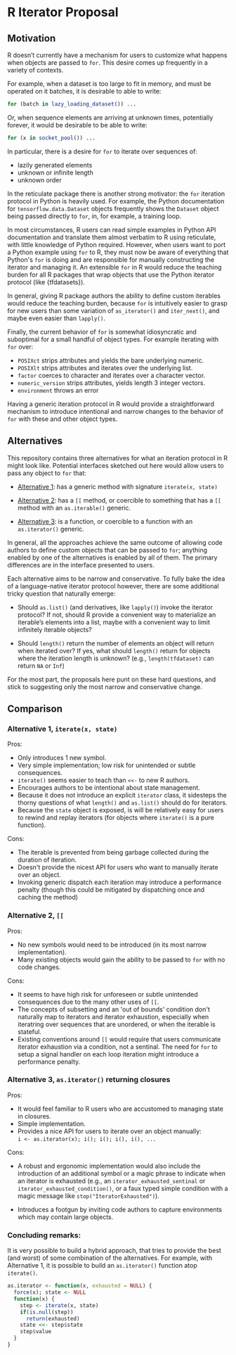 <!-- README.md is generated from README.Rmd. Please edit that file -->

# R Iterator Proposal

## Motivation

R doesn’t currently have a mechanism for users to customize what happens
when objects are passed to `for`. This desire comes up frequently in a
variety of contexts.

For example, when a dataset is too large to fit in memory, and must be
operated on it batches, it is desirable to able to write:

``` r
for (batch in lazy_loading_dataset()) ...
```

Or, when sequence elements are arriving at unknown times, potentially
forever, it would be desirable to be able to write:

``` r
for (x in socket_pool()) ...
```

In particular, there is a desire for `for` to iterate over sequences of:

-   lazily generated elements
-   unknown or infinite length
-   unknown order

In the reticulate package there is another strong motivator: the `for`
iteration protocol in Python is heavily used. For example, the Python
documentation for `tensorflow.data.Dataset` objects frequently shows the
`Dataset` object being passed directly to `for`, in, for example, a
training loop.

In most circumstances, R users can read simple examples in Python API
documentation and translate them almost verbatim to R using reticulate,
with little knowledge of Python required. However, when users want to
port a Python example using `for` to R, they must now be aware of
everything that Python's `for` is doing and are responsible for manually
constructing the iterator and managing it. An extensible `for` in R
would reduce the teaching burden for all R packages that wrap objects
that use the Python iterator protocol (like {tfdatasets}).

In general, giving R package authors the ability to define custom
iterables would reduce the teaching burden, because `for` is intuitively
easier to grasp for new users than some variation of `as_iterator()` and
`iter_next()`, and maybe even easier than `lapply()`.

Finally, the current behavior of `for` is somewhat idiosyncratic and
suboptimal for a small handful of object types. For example iterating
with `for` over:

-   `POSIXct` strips attributes and yields the bare underlying numeric.
-   `POSIXlt` strips attributes and iterates over the underlying list.
-   `factor` coerces to character and iterates over a character vector.
-   `numeric_version` strips attributes, yields length 3 integer
    vectors.
-   `environment` throws an error

Having a generic iteration protocol in R would provide a straightforward
mechanism to introduce intentional and narrow changes to the behavior of
`for` with these and other object types.

## Alternatives

This repository contains three alternatives for what an iteration
protocol in R might look like. Potential interfaces sketched out here
would allow users to pass any object to `for` that:

-   [Alternative
    1](https://github.com/t-kalinowski/r-iterator-ideas/blob/main/alternative-1-iterate-generic.md):
    has a generic method with signature `iterate(x, state)`

-   [Alternative
    2](https://github.com/t-kalinowski/r-iterator-ideas/blob/main/alternative-2-subset2-generic.md):
    has a `[[` method, or coercible to something that has a `[[` method
    with an `as.iterable()` generic.

-   [Alternative
    3](https://github.com/t-kalinowski/r-iterator-ideas/blob/main/alternative-3-iterable-closure.md):
    is a function, or coercible to a function with an `as.iterator()`
    generic.

In general, all the approaches achieve the same outcome of allowing code
authors to define custom objects that can be passed to `for`; anything
enabled by one of the alternatives is enabled by all of them. The
primary differences are in the interface presented to users.

Each alternative aims to be narrow and conservative. To fully bake the
idea of a language-native iterator protocol however, there are some
additional tricky question that naturally emerge:

-   Should `as.list()` (and derivatives, like `lapply()`) invoke the
    iterator protocol? If not, should R provide a convenient way to
    materialize an iterable’s elements into a list, maybe with a
    convenient way to limit infinitely iterable objects?

-   Should `length()` return the number of elements an object will
    return when iterated over? If yes, what should `length()` return for
    objects where the iteration length is unknown? (e.g.,
    `length(tfdataset)` can return `NA` or `Inf`)

For the most part, the proposals here punt on these hard questions, and
stick to suggesting only the most narrow and conservative change.

## Comparison

### Alternative 1, `iterate(x, state)`

Pros:

-   Only introduces 1 new symbol.
-   Very simple implementation; low risk for unintended or subtle
    consequences.
-   `iterate()` seems easier to teach than `<<-` to new R authors.
-   Encourages authors to be intentional about state management.
-   Because it does not introduce an explicit `iterator` class, it
    sidesteps the thorny questions of what `length()` and `as.list()`
    should do for iterators.
-   Because the `state` object is exposed, is will be relatively easy
    for users to rewind and replay iterators (for objects where
    `iterate()` is a pure function).

Cons:

-   The iterable is prevented from being garbage collected during the
    duration of iteration.
-   Doesn't provide the nicest API for users who want to manually
    iterate over an object.
-   Invoking generic dispatch each iteration may introduce a performance
    penalty (though this could be mitigated by dispatching once and
    caching the method)

### Alternative 2, `[[`

Pros:

-   No new symbols would need to be introduced (in its most narrow
    implementation).
-   Many existing objects would gain the ability to be passed to `for`
    with no code changes.

Cons:

-   It seems to have high risk for unforeseen or subtle unintended
    consequences due to the many other uses of `[[`.
-   The concepts of subsetting and an 'out of bounds' condition don't
    naturally map to iterators and iterator exhaustion, especially when
    iteratring over sequences that are unordered, or when the iterable
    is stateful.
-   Existing conventions around `[[` would require that users
    communicate iterator exhaustion via a condition, not a sentinal. The
    need for `for` to setup a signal handler on each loop iteration
    might introduce a performance penalty.

### Alternative 3, `as.iterator()` returning closures

Pros:

-   It would feel familiar to R users who are accustomed to managing
    state in closures.
-   Simple implementation.
-   Provides a nice API for users to iterate over an object manually:  
    `i <- as.iterator(x); i(); i(); i(), i(), ...`

Cons:

-   A robust and ergonomic implementation would also include the
    introduction of an additional symbol or a magic phrase to indicate
    when an iterator is exhausted (e.g., an
    `iterator_exhausted_sentinal` or `iterator_exhausted_condition()`,
    or a faux typed simple condition with a magic message like
    `stop("IteratorExhausted")`).

-   Introduces a footgun by inviting code authors to capture
    environments which may contain large objects.

### Concluding remarks:

It is very possible to build a hybrid approach, that tries to provide
the best (and worst) of some combination of the alternatives. For
example, with Alternative 1, it is possible to build an `as.iterator()`
function atop `iterate()`.

``` r
as.iterator <- function(x, exhausted = NULL) {
  force(x); state <- NULL
  function(x) {
    step <- iterate(x, state)
    if(is.null(step))
      return(exhausted)
    state <<- step$state
    step$value
  }
}
```
